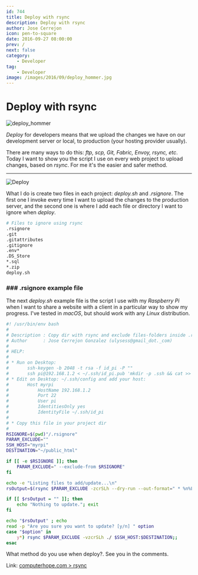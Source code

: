 ```yaml
---
id: 744
title: Deploy with rsync
description: Deploy with rsync
author: Jose Cerrejon
icon: pen-to-square
date: 2016-09-27 08:00:00
prev: /
next: false
category:
    - Developer
tag:
    - Developer
image: /images/2016/09/deploy_hommer.jpg
---
```


# Deploy with rsync

![deploy_hommer](/images/2016/09/deploy_hommer.jpg)

_Deploy_ for developers means that we upload the changes we have on our development server or local, to production (your hosting provider usually).

There are many ways to do this: _ftp, scp, Git, Fabric, Envoy, rsync, etc_. Today I want to show you the script I use on every web project to upload changes, based on _rsync_. For me it's the easier and safer method.

---

![Deploy](/images/2016/09/deploy.png)

What I do is create two files in each project: _deploy.sh_ and _.rsignore_. The first one I invoke every time I want to upload the changes to the production server, and the second one is where I add each file or directory I want to ignore when _deploy_.

```bash
# Files to ignore using rsync
.rsignore
.git
.gitattributes
.gitignore
.env*
.DS_Store
*.sql
*.zip
deploy.sh
```

### ### .rsignore example file

The next _deploy.sh_ example file is the script I use with my _Raspberry Pi_ when I want to share a website with a client in a particular way to show my progress. I've tested in _macOS_, but should work with any _Linux_ distribution.

```bash
#! /usr/bin/env bash
#
# Description : Copy dir with rsync and exclude files-folders inside .rsignore in your project
# Author      : Jose Cerrejon Gonzalez (ulysess@gmail_dot._com)
#
# HELP:
#
# * Run on Desktop:
#       ssh-keygen -b 2048 -t rsa -f id_pi -P ""
#       ssh pi@192.168.1.2 < ~/.ssh/id_pi.pub 'mkdir -p .ssh && cat >> .ssh/authorized_keys'
# * Edit on Desktop: ~/.ssh/config and add your host:
#       Host myrpi
#           HostName 192.168.1.2
#           Port 22
#           User pi
#           IdentitiesOnly yes
#           IdentityFile ~/.ssh/id_pi
#
# * Copy this file in your project dir
#
RSIGNORE=$(pwd)"/.rsignore"
PARAM_EXCLUDE=""
SSH_HOST="myrpi"
DESTINATION="~/public_html"

if [[ -e $RSIGNORE ]]; then
    PARAM_EXCLUDE=" --exclude-from $RSIGNORE"
fi

echo -e "Listing files to add/update...\n"
rsOutput=$(rsync $PARAM_EXCLUDE -zcrSLh --dry-run --out-format=" * %n%L [%M]" ./ $SSH_HOST:$DESTINATION)

if [[ $rsOutput = "" ]]; then
    echo "Nothing to update."; exit
fi

echo "$rsOutput" ; echo
read -p "Are you sure you want to update? [y/n] " option
case "$option" in
    y*) rsync $PARAM_EXCLUDE -vzcrSLh ./ $SSH_HOST:$DESTINATION;;
esac
```

What method do you use when deploy?. See you in the comments.

Link: [computerhope.com > rsync](https://www.computerhope.com/unix/rsync.htm)
